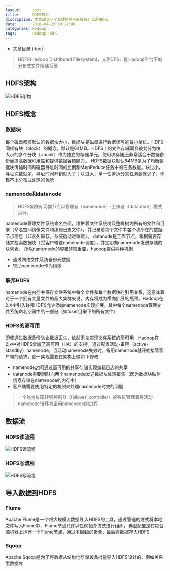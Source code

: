 ```yaml
---
layout:     post
title:      HDFS简介 
discription: 本文通过一个具体的例子来解释什么是HDFS。
date:       2018-04-23 10:27:00
categories: Hadoop
tags:       Hadoop HDFS
---
```


* 文章目录
{:toc}

> HDFS(Hadoop Distributed Filesystem)，又称DFS，是Hadoop平台下的分布式文件存储系统

## HDFS架构
![HDFS架构](http://oc26wuqdw.bkt.clouddn.com/blog/2018/5/hdfs/hdfsarchitecture.png)




## HDFS概念
### 数据块
每个磁盘都有默认的数据块大小，数据块是磁盘进行数据读写的最小单位。HDFS同样有块（block）的概念，默认是64MB。HDFS上的文件存储同样被划分为块大小的多个分块（chunk）作为独立的存储单元。使用块存储还非常适合于数据备份而提高数据可用性和提供数据容错能力。
HDFS数据块默认64MB是为了均衡数据块传输时间和磁盘寻址时间的比例和MapReduce任务中的任务数量。块过小，寻址次数就多，寻址时间开销就大了；块过大，单一任务拆分的任务数就少了，体现不出分布式处理的优势

### namenode和datanode
> HDFS集群有两类节点以管理者（namenode）-工作者（datanode）模式运行。

namenode管理文件系统命名空间，维护着文件系统树及整棵树内所有的文件和目录（命名空间镜像文件和编辑日志文件），并记录着每个文件中各个块所在的数据节点信息（非永久保存，系统启动时重建）。
datanode是工作节点，根据需要存储并检索数据块（受客户端或namenode调度），并定期向namenode发送存储的块列表。
所以namenode的容错非常重要，hadoop提供两种机制

- 通过网络文件系统备份元数据
- 辅助namenode作为镜像

### 联邦HDFS
namenode在内存中保存文件系统中每个文件和每个数据块的引用关系，这意味着对于一个拥有大量文件的超大集群来说，内存将成为横向扩展的瓶颈。Hadoop在2.X中引入联邦HDFS允许添加namenode实现扩展，其中每个namenode管理文件系统命名空间中的一部分（如/user目录下的所有文件）

### HDFS的高可用
即使通过数据备份防止数据丢失，依然无法实现文件系统的高可用，Hadoop在2.x中对HDFS增加了高可用（HA）的支持。通过配置活动-备用（active-standby）namenode，当活动namenode失效时，备用namenode就开始接管客户端的请求，这一实现需要在架构上做如下修改

- namenode之间通过高可用的共享存储实现编辑日志的共享
- datanode需要同时向两个namenode发送数据块处理报告（因为数据块映射信息存储在namenode的内存中）
- 客户端需要使用特定的机制来处理namenode时效的问题
> 一个称为故障转移控制器（failover_controller）的系统管理着将活动namenode转移为备用namenode的过程
  
## 数据流
### HDFS读流程
![HDFS读流程](http://oc26wuqdw.bkt.clouddn.com/blog/2018/5/hdfs/read.png)

### HDFS写流程
![HDFS写流程](http://oc26wuqdw.bkt.clouddn.com/blog/2018/5/hdfs/write.png)

## 导入数据到HDFS
### Flume
Apache Flume是一个将大规模流数据导入HDFS的工具，通过管道的方式将本地文件写入Flume中，Flume节点允许以任何拓扑方式进行组织，典型配置是在每台源机器上运行一个Flume节点，通过多层级的聚合，最后将数据存入HDFS

### Sqoop
Apache Sqoop是为了将数据从结构化存储设备批量导入HDFS设计的，例如关系型数据库